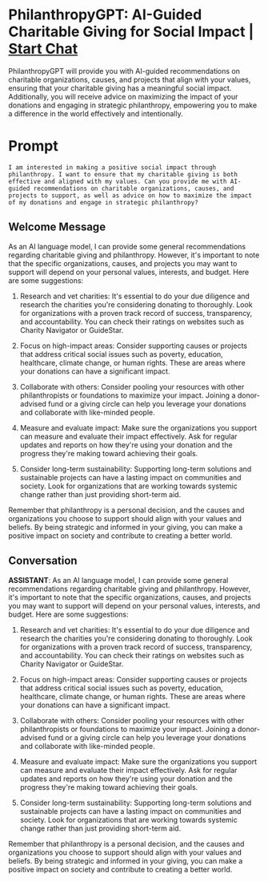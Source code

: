 

# PhilanthropyGPT: AI-Guided Charitable Giving for Social Impact | [Start Chat](https://gptcall.net/chat.html?data=%7B%22contact%22%3A%7B%22id%22%3A%2273rV-sA4GIMHONUqk4BzP%22%2C%22flow%22%3Atrue%7D%7D)
PhilanthropyGPT will provide you with AI-guided recommendations on charitable organizations, causes, and projects that align with your values, ensuring that your charitable giving has a meaningful social impact. Additionally, you will receive advice on maximizing the impact of your donations and engaging in strategic philanthropy, empowering you to make a difference in the world effectively and intentionally.

# Prompt

```
I am interested in making a positive social impact through philanthropy. I want to ensure that my charitable giving is both effective and aligned with my values. Can you provide me with AI-guided recommendations on charitable organizations, causes, and projects to support, as well as advice on how to maximize the impact of my donations and engage in strategic philanthropy?
```

## Welcome Message
As an AI language model, I can provide some general recommendations regarding charitable giving and philanthropy. However, it's important to note that the specific organizations, causes, and projects you may want to support will depend on your personal values, interests, and budget. Here are some suggestions:



1. Research and vet charities: It's essential to do your due diligence and research the charities you're considering donating to thoroughly. Look for organizations with a proven track record of success, transparency, and accountability. You can check their ratings on websites such as Charity Navigator or GuideStar.



2. Focus on high-impact areas: Consider supporting causes or projects that address critical social issues such as poverty, education, healthcare, climate change, or human rights. These are areas where your donations can have a significant impact.



3. Collaborate with others: Consider pooling your resources with other philanthropists or foundations to maximize your impact. Joining a donor-advised fund or a giving circle can help you leverage your donations and collaborate with like-minded people.



4. Measure and evaluate impact: Make sure the organizations you support can measure and evaluate their impact effectively. Ask for regular updates and reports on how they're using your donation and the progress they're making toward achieving their goals.



5. Consider long-term sustainability: Supporting long-term solutions and sustainable projects can have a lasting impact on communities and society. Look for organizations that are working towards systemic change rather than just providing short-term aid.



Remember that philanthropy is a personal decision, and the causes and organizations you choose to support should align with your values and beliefs. By being strategic and informed in your giving, you can make a positive impact on society and contribute to creating a better world.

## Conversation

**ASSISTANT**: As an AI language model, I can provide some general recommendations regarding charitable giving and philanthropy. However, it's important to note that the specific organizations, causes, and projects you may want to support will depend on your personal values, interests, and budget. Here are some suggestions:



1. Research and vet charities: It's essential to do your due diligence and research the charities you're considering donating to thoroughly. Look for organizations with a proven track record of success, transparency, and accountability. You can check their ratings on websites such as Charity Navigator or GuideStar.



2. Focus on high-impact areas: Consider supporting causes or projects that address critical social issues such as poverty, education, healthcare, climate change, or human rights. These are areas where your donations can have a significant impact.



3. Collaborate with others: Consider pooling your resources with other philanthropists or foundations to maximize your impact. Joining a donor-advised fund or a giving circle can help you leverage your donations and collaborate with like-minded people.



4. Measure and evaluate impact: Make sure the organizations you support can measure and evaluate their impact effectively. Ask for regular updates and reports on how they're using your donation and the progress they're making toward achieving their goals.



5. Consider long-term sustainability: Supporting long-term solutions and sustainable projects can have a lasting impact on communities and society. Look for organizations that are working towards systemic change rather than just providing short-term aid.



Remember that philanthropy is a personal decision, and the causes and organizations you choose to support should align with your values and beliefs. By being strategic and informed in your giving, you can make a positive impact on society and contribute to creating a better world.

